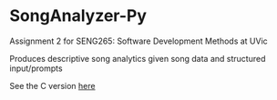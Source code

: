 # SongAnalyzer-Py

Assignment 2 for SENG265: Software Development Methods at UVic

Produces descriptive song analytics given song data and structured input/prompts

See the C version [here](https://github.com/n4m3name/SongAnalyzer-C)

